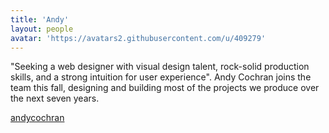 ```yaml
---
title: 'Andy'
layout: people
avatar: 'https://avatars2.githubusercontent.com/u/409279'
---
```


"Seeking a web designer with visual design talent, rock-solid production skills, and a strong intuition for user experience". Andy Cochran joins the team this fall, designing and building most of the projects we produce over the next seven years.

<a href="https://github.com/andycochran"><span class="octicon octicon-mark-github"> andycochran</span></a>  